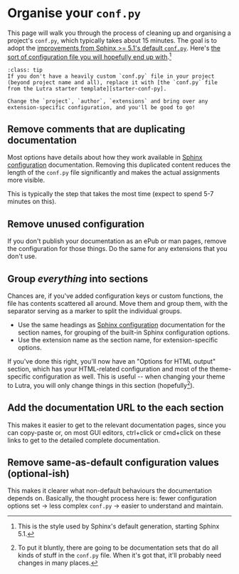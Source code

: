 # Organise your `conf.py`

This page will walk you through the process of cleaning up and organising a project's `conf.py`, which typically takes about 15 minutes. The goal is to adopt the [improvements from Sphinx >= 5.1's default `conf.py`][conf-py-pr]. Here's [the sort of configuration file you will hopefully end up with][conf-py-example].[^one]

```{admonition} The shortcut
:class: tip
If you don't have a heavily custom `conf.py` file in your project (beyond project name and all), replace it with [the `conf.py` file from the Lutra starter template][starter-conf-py].

Change the `project`, `author`, `extensions` and bring over any extension-specific configuration, and you'll be good to go!
```

[conf-py-pr]: https://github.com/sphinx-doc/sphinx/issues/10056
[conf-py-example]: https://github.com/pradyunsg/installer/blob/main/docs/conf.py
[starter-conf-py]: https://github.com/pradyunsg/lutra-starter/blob/main/docs/conf.py

## Remove comments that are duplicating documentation

Most options have details about how they work available in [Sphinx configuration] documentation. Removing this duplicated content reduces the length of the `conf.py` file significantly and makes the actual assignments more visible.

This is typically the step that takes the most time (expect to spend 5-7 minutes on this).

## Remove unused configuration

If you don't publish your documentation as an ePub or man pages, remove the configuration for those things. Do the same for any extensions that you don't use.

## Group _everything_ into sections

Chances are, if you've added configuration keys or custom functions, the file has contents scattered all around. Move them and group them, with the separator serving as a marker to split the individual groups.

- Use the same headings as [Sphinx configuration] documentation for the section names, for grouping of the built-in Sphinx configuration options.
- Use the extension name as the section name, for extension-specific options.

If you've done this right, you'll now have an "Options for HTML output" section, which has your HTML-related configuration and most of the theme-specific configuration as well. This is useful -- when changing your theme to Lutra, you will only change things in this section (hopefully[^broken-dreams]).

## Add the documentation URL to the each section

This makes it easier to get to the relevant documentation pages, since you can copy-paste or, on most GUI editors, ctrl+click or cmd+click on these links to get to the detailed complete documentation.

## Remove same-as-default configuration values (optional-ish)

This makes it clearer what non-default behaviours the documentation depends on. Basically, the thought process here is: fewer configuration options set -> less complex `conf.py` -> easier to understand and maintain.

[sphinx configuration]: https://www.sphinx-doc.org/en/master/usage/configuration.html

[^broken-dreams]: To put it bluntly, there are going to be documentation sets that do all kinds of stuff in the `conf.py` file. When it's got that, it'll probably need changes in many places.

[^one]: This is the style used by Sphinx's default generation, starting Sphinx 5.1.
